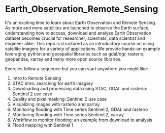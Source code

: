 # Earth_Observation_Remote_Sensing

It's an exciting time to learn about Earth Observation and Remote Sensing. As more and more satellites are launched to observe the Earth surface, understanding how to access, download and analyze Earth Observation dataset becomes crucial for researcher, scientists, data scientist and engineer alike. This repo is structured as an introductory course on using satellite imagery for a variety of applications. We provide hands-on example leveraging python and geospatial libraries such as gdal/ogr, rasterio, geopandas, xarray and many more open source libraries.

Exercies follow a sequence but you can start anywhere you might like:

1. Intro to Remote Sensing
2. STAC intro: searching for earth imagery
3. Downloading and processing data using STAC, GDAL and rasterio: Sentinel 2 use case
4. Quality and pixel masking:  Sentinel 2 use case
5. Visualizing images with rasterio and xarray
6. Monitoring flooding with Time series Sentinel 2, GDAL and rasterio
7. Monitoring flooding with Time series Sentinel 2, xarray
8. Workflow to monitor flooding: an example from download to analysis 
9. Flood mapping with Sentinel 1

